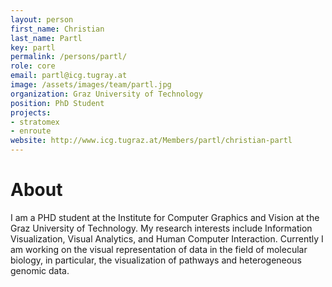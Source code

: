 ```yaml
---
layout: person
first_name: Christian
last_name: Partl
key: partl
permalink: /persons/partl/
role: core
email: partl@icg.tugray.at
image: /assets/images/team/partl.jpg
organization: Graz University of Technology
position: PhD Student
projects: 
- stratomex
- enroute
website: http://www.icg.tugraz.at/Members/partl/christian-partl
---
```


# About

I am a PHD student at the Institute for Computer Graphics and Vision at the Graz University of Technology. My research interests include Information Visualization, Visual Analytics, and Human Computer Interaction. Currently I am working on the visual representation of data in the field of molecular biology, in particular, the visualization of pathways and heterogeneous genomic data.